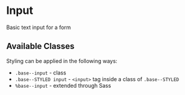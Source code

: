 # Input

Basic text input for a form

## Available Classes

Styling can be applied in the following ways:

* `.base--input` - class
* `.base--STYLED input` - `<input>` tag inside a class of `.base--STYLED`
* `%base--input` - extended through Sass
